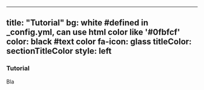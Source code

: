 
---
title: "Tutorial"
bg: white  #defined in _config.yml, can use html color like '#0fbfcf'
color: black   #text color
fa-icon: glass
titleColor: sectionTitleColor
style: left
---

### Tutorial

Bla

